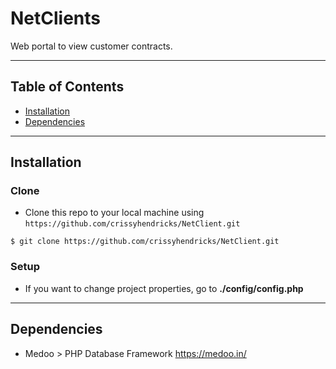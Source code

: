# NetClients

Web portal to view customer contracts.

---

## Table of Contents 


- [Installation](#installation)
- [Dependencies](#Dependencies)


---
## Installation

### Clone

- Clone this repo to your local machine using `https://github.com/crissyhendricks/NetClient.git`


```shell
$ git clone https://github.com/crissyhendricks/NetClient.git
```

### Setup
- If you want to change project properties, go to **./config/config.php**
---
## Dependencies
- Medoo >  PHP Database Framework https://medoo.in/
  

